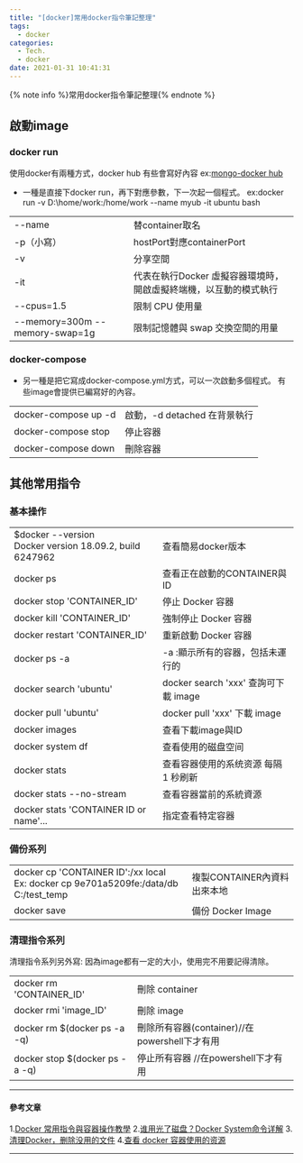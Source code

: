 ```yaml
---
title: "[docker]常用docker指令筆記整理"
tags:
  - docker
categories:
  - Tech.
  - docker
date: 2021-01-31 10:41:31
---
```



{% note info %}常用docker指令筆記整理{% endnote %}

<!--more-->


## 啟動image

### docker run
使用docker有兩種方式，docker hub 有些會寫好內容 ex:[mongo-docker hub](https://hub.docker.com/_/mongo "mongo-docker hub")

- 一種是直接下docker run，再下對應參數，下一次起一個程式。
	ex:docker run -v D:\home/work:/home/work --name myub -it ubuntu bash
	
|   |   |
| ------------ | ------------ |
|  --name | 替container取名  |
|  -p（小寫） |  hostPort對應containerPort |
| -v  |  分享空間 |
| -it  |  代表在執行Docker 虛擬容器環境時，開啟虛擬終端機，以互動的模式執行 |
| --cpus=1.5  |  限制 CPU 使用量 |
| --memory=300m --memory-swap=1g  |  限制記憶體與 swap 交換空間的用量 |


### docker-compose
- 另一種是把它寫成docker-compose.yml方式，可以一次啟動多個程式。
有些image會提供已編寫好的內容。

|   |   |
| ------------ | ------------ |
|  docker-compose up -d |  啟動，-d detached 在背景執行 |
| docker-compose stop | 停止容器  |
| docker-compose down | 刪除容器  |



## 其他常用指令

### 基本操作
|   |   |
| ------------ | ------------ |
| $docker --version<br>Docker version 18.09.2, build 6247962  | 查看簡易docker版本  |
|  docker ps |  查看正在啟動的CONTAINER與ID  |
|  docker stop 'CONTAINER_ID' | 停止 Docker 容器   |
|  docker kill 'CONTAINER_ID' |  強制停止 Docker 容器  |
|  docker restart 'CONTAINER_ID'|  重新啟動 Docker 容器  |
|  docker ps -a |   -a :顯示所有的容器，包括未運行的 |
|  docker search 'ubuntu' |  docker search 'xxx' 查詢可下載 image  |
| docker pull 'ubuntu'   |  docker pull 'xxx' 下載 image  |
| docker images  | 查看下載image與ID   |
| docker system df  | 查看使用的磁盘空间 |
| docker stats  | 查看容器使用的系统资源 每隔 1 秒刷新 |
| docker stats --no-stream  | 查看容器當前的系統資源 |
| docker stats 'CONTAINER ID or name'... | 指定查看特定容器 |

### 備份系列
|   |   |
| ------------ | ------------ |
| docker cp 'CONTAINER ID':/xx local <br> Ex: docker cp 9e701a5209fe:/data/db C:/test_temp| 複製CONTAINER內資料出來本地 |
| docker save  | 備份 Docker Image |

### 清理指令系列
清理指令系列另外寫:
因為image都有一定的大小，使用完不用要記得清除。

|   |   |
| ------------ | ------------ |
| docker rm 'CONTAINER_ID'  | 刪除 container  |
| docker rmi  'image_ID'| 刪除 image  |
| docker rm $(docker ps -a -q) | 刪除所有容器(container)//在powershell下才有用 |
|  docker stop $(docker ps -a -q) | 停止所有容器 //在powershell下才有用   |


  

------------


#### 參考文章

1.[Docker 常用指令與容器操作教學](https://blog.gtwang.org/linux/docker-commands-and-container-management-tutorial/ "Docker 常用指令與容器操作教學") 
2.[谁用光了磁盘？Docker System命令详解](https://blog.fundebug.com/2017/04/19/docker-system-explain/ "谁用光了磁盘？Docker System命令详解")
3.[清理Docker，删除没用的文件]( https://www.fengzifz.com/2017/03/27/clean-docker/ "清理Docker，删除没用的文件")
4.[查看 docker 容器使用的资源](https://www.cnblogs.com/sparkdev/p/7821376.html "查看 docker 容器使用的资源")

------------

